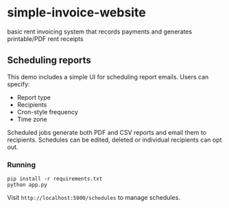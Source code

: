 # simple-invoice-website

basic rent invoicing system that records payments and generates printable/PDF rent receipts

## Scheduling reports

This demo includes a simple UI for scheduling report emails. Users can specify:

- Report type
- Recipients
- Cron-style frequency
- Time zone

Scheduled jobs generate both PDF and CSV reports and email them to recipients. Schedules can be edited, deleted or individual recipients can opt out.

### Running

```
pip install -r requirements.txt
python app.py
```

Visit `http://localhost:5000/schedules` to manage schedules.
